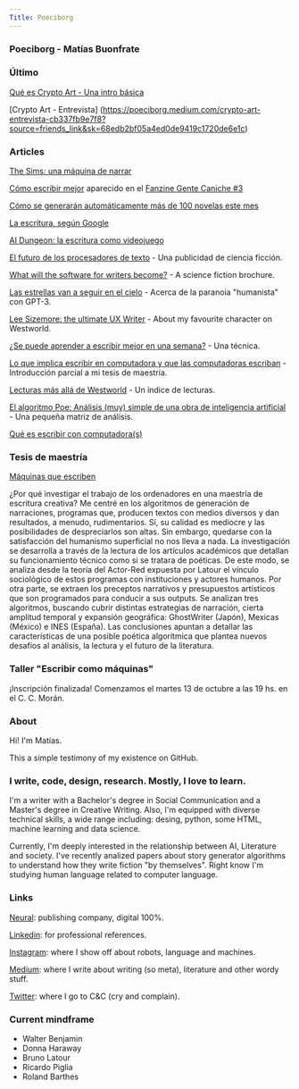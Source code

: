 ```yaml
---
Title: Poeciborg
---
```

### Poeciborg - Matías Buonfrate

### Último
[Qué es Crypto Art - Una intro básica](https://poeciborg.medium.com/qu%C3%A9-es-crypto-art-64d92115dfb3?source=friends_link&sk=1311819c6a74f6f7a84f77fde79bb3c3)

[Crypto Art - Entrevista] (https://poeciborg.medium.com/crypto-art-entrevista-cb337fb9e7f8?source=friends_link&sk=68edb2bf05a4ed0de9419c1720de6e1c)

### Articles
[The Sims: una máquina de narrar](https://poeciborg.medium.com/the-sims-una-m%C3%A1quina-de-narrar-cd68b14d8b51?source=friends_link&sk=2aa20f52cc94656caaf1ce52715bb198)

[Cómo escribir mejor](https://poeciborg.medium.com/c%C3%B3mo-escribir-mejor-a9b013d85f4c) aparecido en el [Fanzine Gente Caniche #3](https://www.flipsnack.com/industrialimon/gente-caniche-3-t3f4nm97t9.html)

[Cómo se generarán automáticamente más de 100 novelas este mes](http://bit.ly/nanogenmo_poeciborg)

[La escritura, según Google](https://bit.ly/3iIUePz)

[AI Dungeon: la escritura como videojuego](https://bit.ly/3kkjKfo)

[El futuro de los procesadores de texto](https://bit.ly/poeciborg_author) - Una publicidad de ciencia ficción.

[What will the software for writers become?](https://medium.com/@poeciborg/what-will-the-software-for-writers-become-6fe81f1b6d7a) - A science fiction brochure.

[Las estrellas van a seguir en el cielo](https:bit.ly/poeciborg_estrellas) - Acerca de la paranoia "humanista" con GPT-3.

[Lee Sizemore: the ultimate UX Writer](https://medium.com/@poeciborg/lee-sizemore-the-ultimate-ux-writer-db540b53878d) - About my favourite character on Westworld.

[¿Se puede aprender a escribir mejor en una semana?](https://medium.com/@poeciborg/se-puede-aprender-a-escribir-mejor-en-una-semana-36f1e47bf310) - Una técnica.

[Lo que implica escribir en computadora y que las computadoras escriban](https://bit.ly/3f9lMfu) - Introducción parcial a mi tesis de maestría.

[Lecturas más allá de Westworld](https://medium.com/@poeciborg/lecturas-m%C3%A1s-all%C3%A1-de-westworld-c4497877fb8) - Un índice de lecturas.

[El algoritmo Poe: Análisis (muy) simple de una obra de inteligencia artificial](https://bit.ly/poeciborg_poe) - Una pequeña matriz de análisis.

[Qué es escribir con computadora(s)](https://medium.com/@poeciborg/qu%C3%A9-es-escribir-con-computadora-s-da6a4e113699)

### Tesis de maestría
[Máquinas que escriben](https://www.academia.edu/s/450a889a10)

¿Por qué investigar el trabajo de los ordenadores en una maestría de escritura creativa?
Me centré en los algoritmos de generación de narraciones, programas que, producen textos con medios diversos y dan resultados, a menudo, rudimentarios. 
Sí, su calidad es mediocre y las posibilidades de despreciarlos son altas. Sin embargo, quedarse con la satisfacción del humanismo superficial no nos lleva a nada.
La investigación se desarrolla a través de la lectura de los artículos académicos que detallan su funcionamiento técnico como si se tratara de poéticas. 
De este modo, se analiza desde la teoría del Actor-Red expuesta por Latour el vínculo sociológico de estos programas con instituciones y actores humanos. Por otra parte, se extraen los preceptos narrativos y presupuestos artísticos que son programados para conducir a sus outputs.
Se analizan tres algoritmos, buscando cubrir distintas estrategias de narración, cierta amplitud temporal y expansión geográfica: GhostWriter (Japón), Mexicas (México) e INES (España).
Las conclusiones apuntan a detallar las características de una posible poética algorítmica que plantea nuevos desafíos al análisis, la lectura y el futuro de la literatura.

### Taller "Escribir como máquinas"
¡Inscripción finalizada! Comenzamos el martes 13 de octubre a las 19 hs. en el C. C. Morán.

### About
Hi! I'm Matías.

This a simple testimony of my existence on GitHub.

### I write, code, design, research. Mostly, I love to learn.

I'm a writer with a Bachelor's degree in Social Communication and a Master's degree in Creative Writing. Also, I'm equipped with diverse technical skills, a wide range including: desing, python, some HTML, machine learning and data science.

Currently, I'm deeply interested in the relationship between AI, Literature and society. I've recently analized papers about story generator algorithms to understand how they write fiction "by themselves". Right know I'm studying human language related to computer language.

### Links
[Neural](https://www.literaturaneural.com/): publishing company, digital 100%.

[Linkedin](https://www.linkedin.com/in/mbuonfrate/): for professional references.

[Instagram](https://www.instagram.com/poeciborg/): where I show off about robots, language and machines.

[Medium](https://medium.com/@poeciborg): where I write about writing (so meta), literature and other wordy stuff.

[Twitter](https://twitter.com/poeciborg): where I go to C&C (cry and complain).

### Current mindframe

- Walter Benjamin
- Donna Haraway
- Bruno Latour
- Ricardo Piglia
- Roland Barthes
